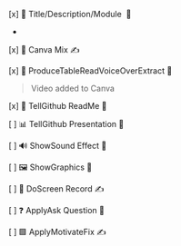 [x] 📝 Title/Description/Module  🤖

- 

[x] 🎨 Canva Mix ✍️

> 


[x] 🎤 ProduceTableReadVoiceOverExtract 🤖
>

> Video added to Canva

[x] 📝 TellGithub ReadMe 🤖

> 

[ ] 📊 TellGithub Presentation 🤖

> 

[ ] 🔊 ShowSound Effect 🤖

> 

[ ] 🖼️ ShowGraphics 🤖

> 

[ ] 🎥 DoScreen Record ✍️

> 

[ ] ❓ ApplyAsk Question 🤖

> 

[ ] 🟩 ApplyMotivateFix ✍️